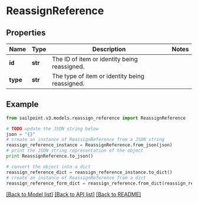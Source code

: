 # ReassignReference


## Properties
Name | Type | Description | Notes
------------ | ------------- | ------------- | -------------
**id** | **str** | The ID of item or identity being reassigned. | 
**type** | **str** | The type of item or identity being reassigned. | 

## Example

```python
from sailpoint.v3.models.reassign_reference import ReassignReference

# TODO update the JSON string below
json = "{}"
# create an instance of ReassignReference from a JSON string
reassign_reference_instance = ReassignReference.from_json(json)
# print the JSON string representation of the object
print ReassignReference.to_json()

# convert the object into a dict
reassign_reference_dict = reassign_reference_instance.to_dict()
# create an instance of ReassignReference from a dict
reassign_reference_form_dict = reassign_reference.from_dict(reassign_reference_dict)
```
[[Back to Model list]](../README.md#documentation-for-models) [[Back to API list]](../README.md#documentation-for-api-endpoints) [[Back to README]](../README.md)


